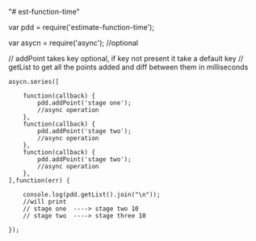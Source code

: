 "# est-function-time" 

var pdd = require('estimate-function-time');

var asycn = require('async'); //optional


// addPoint takes key optional, if key not present it take a default key
// getList to get all the points added and diff between them in milliseconds




	asycn.series([

		function(callback) {
			pdd.addPoint('stage one');
			//async operation
		},
		function(callback) {
			pdd.addPoint('stage two');
			//async operation
		},
		function(callback) {
			pdd.addPoint('stage two');
			//async operation
		},
	],function(err) {

		console.log(pdd.getList().join("\n"));
		//will print
		// stage one  ----> stage two 10
		// stage two  ----> stage three 10

	});
